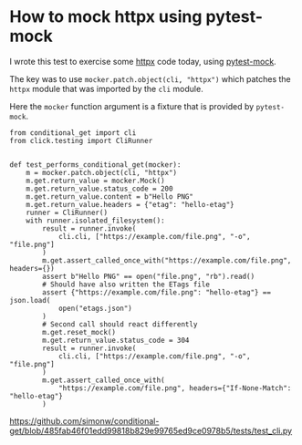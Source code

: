 # How to mock httpx using pytest-mock

I wrote this test to exercise some [httpx](https://pypi.org/project/httpx/) code today, using [pytest-mock]().

The key was to use `mocker.patch.object(cli, "httpx")` which patches the `httpx` module that was imported by the `cli` module.

Here the `mocker` function argument is a fixture that is provided by `pytest-mock`.

```
from conditional_get import cli
from click.testing import CliRunner


def test_performs_conditional_get(mocker):
    m = mocker.patch.object(cli, "httpx")
    m.get.return_value = mocker.Mock()
    m.get.return_value.status_code = 200
    m.get.return_value.content = b"Hello PNG"
    m.get.return_value.headers = {"etag": "hello-etag"}
    runner = CliRunner()
    with runner.isolated_filesystem():
        result = runner.invoke(
            cli.cli, ["https://example.com/file.png", "-o", "file.png"]
        )
        m.get.assert_called_once_with("https://example.com/file.png", headers={})
        assert b"Hello PNG" == open("file.png", "rb").read()
        # Should have also written the ETags file
        assert {"https://example.com/file.png": "hello-etag"} == json.load(
            open("etags.json")
        )
        # Second call should react differently
        m.get.reset_mock()
        m.get.return_value.status_code = 304
        result = runner.invoke(
            cli.cli, ["https://example.com/file.png", "-o", "file.png"]
        )
        m.get.assert_called_once_with(
            "https://example.com/file.png", headers={"If-None-Match": "hello-etag"}
        )
```
https://github.com/simonw/conditional-get/blob/485fab46f01edd99818b829e99765ed9ce0978b5/tests/test_cli.py
